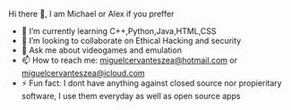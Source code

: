  Hi there 👋, I am Michael or Alex if you preffer

- 🌱 I’m currently learning C++,Python,Java,HTML,CSS
- 👯 I’m looking to collaborate on Ethical Hacking and security
- 💬 Ask me about videogames and emulation
- 📫 How to reach me: miguelcervanteszea@hotmail.com or miguelcervanteszea@icloud.com
- ⚡ Fun fact: I dont have anything against closed source nor propieritary software, I use them everyday as well as open source apps

